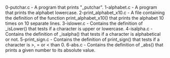0-putchar.c - A program that prints "_putchar".
1-alphabet.c - A program that prints the alphabet lowercase.
2-print_alphabet_x10.c - A file containing the definition of the function print_alphabet_x10() that prints the alphabet 10 times on 10 separate lines.
3-islower.c - Contains the definition of _isLower() that tests if a character is upper or lowercase.
4-isalpha.c - Contains the definition of _isalpha() that tests if a character is alphabetical or not.
5-print_sign.c - Contains the definition of print_sign() that tests if a character is >, = or < than 0.
6-abs.c - Contains the definition of _abs() that prints a given number to its absolute value.
